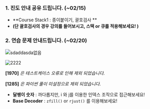 ### 1. 진도 안내 공유 드립니다. (~02/15)

- **Course Stack1 : 종이붙이기, 괄호검사  **
- **(단 괄호검사의 경우 강의를 들어보시고, 스택 or 큐를 적용해보세요! )** 



### 2. 연습 문제 안내드립니다. (~02/20)



![sdaddasda없음](https://user-images.githubusercontent.com/89068148/153602841-babaa2a1-a41e-4601-aec4-a6c7592378c5.png)



![2222](https://user-images.githubusercontent.com/89068148/153604059-146cac08-2f23-448b-be6c-4a1ca82e53f3.png)



**[1970]** *은 테스트케이스 오류로 인해 제외 되었습니다.*

**[1285]** *은 파이썬 풀이 미설정으로 제외 되었습니다.*

- **달팽이 숫자** : 까다롭지만, i 와 j를 이용한 인덱스 조작으로 접근해보세요!
-  **Base Decoder**  : `zfill()`  or  `rjust()` 를 이용해보세요!